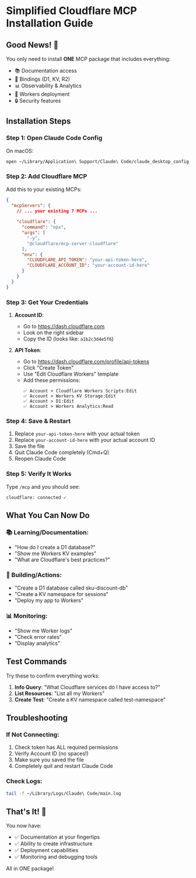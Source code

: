 # Simplified Cloudflare MCP Installation Guide

## Good News! 🎉

You only need to install **ONE** MCP package that includes everything:
- 📚 Documentation access
- 🔧 Bindings (D1, KV, R2)
- 📊 Observability & Analytics
- 🚀 Workers deployment
- 🔒 Security features

## Installation Steps

### Step 1: Open Claude Code Config

On macOS:
```bash
open ~/Library/Application\ Support/Claude\ Code/claude_desktop_config.json
```

### Step 2: Add Cloudflare MCP

Add this to your existing MCPs:

```json
{
  "mcpServers": {
    // ... your existing 7 MCPs ...
    
    "cloudflare": {
      "command": "npx",
      "args": [
        "-y",
        "@cloudflare/mcp-server-cloudflare"
      ],
      "env": {
        "CLOUDFLARE_API_TOKEN": "your-api-token-here",
        "CLOUDFLARE_ACCOUNT_ID": "your-account-id-here"
      }
    }
  }
}
```

### Step 3: Get Your Credentials

1. **Account ID**:
   - Go to https://dash.cloudflare.com
   - Look on the right sidebar
   - Copy the ID (looks like: `a1b2c3d4e5f6`)

2. **API Token**:
   - Go to https://dash.cloudflare.com/profile/api-tokens
   - Click "Create Token"
   - Use "Edit Cloudflare Workers" template
   - Add these permissions:
     ```
     ✅ Account > Cloudflare Workers Scripts:Edit
     ✅ Account > Workers KV Storage:Edit
     ✅ Account > D1:Edit
     ✅ Account > Workers Analytics:Read
     ```

### Step 4: Save & Restart

1. Replace `your-api-token-here` with your actual token
2. Replace `your-account-id-here` with your actual account ID
3. Save the file
4. Quit Claude Code completely (Cmd+Q)
5. Reopen Claude Code

### Step 5: Verify It Works

Type `/mcp` and you should see:
```
cloudflare: connected ✓
```

## What You Can Now Do

### 📚 Learning/Documentation:
- "How do I create a D1 database?"
- "Show me Workers KV examples"
- "What are Cloudflare's best practices?"

### 🔧 Building/Actions:
- "Create a D1 database called sku-discount-db"
- "Create a KV namespace for sessions"
- "Deploy my app to Workers"

### 📊 Monitoring:
- "Show me Worker logs"
- "Check error rates"
- "Display analytics"

## Test Commands

Try these to confirm everything works:

1. **Info Query**: "What Cloudflare services do I have access to?"
2. **List Resources**: "List all my Workers"
3. **Create Test**: "Create a KV namespace called test-namespace"

## Troubleshooting

### If Not Connecting:
1. Check token has ALL required permissions
2. Verify Account ID (no spaces!)
3. Make sure you saved the file
4. Completely quit and restart Claude Code

### Check Logs:
```bash
tail -f ~/Library/Logs/Claude\ Code/main.log
```

## That's It! 🚀

You now have:
- ✅ Documentation at your fingertips
- ✅ Ability to create infrastructure
- ✅ Deployment capabilities
- ✅ Monitoring and debugging tools

All in ONE package!